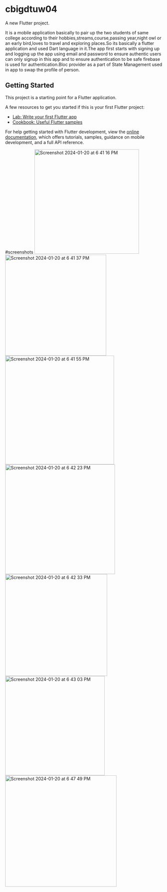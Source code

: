 # cbigdtuw04

A new Flutter project.

It is a mobile application basically to pair up the two students of same college according to their hobbies,streams,course,passing year,night owl or an early bird,loves to travel and exploring places.So its basically a flutter application and used Dart language in it.The app first starts with signing up and logging up the app using email and password to ensure authentic users can only signup in this app and to ensure authentication to be safe firebase is used for authentication.Bloc provider as a part of State Management used in app to swap the profile of person.
## Getting Started

This project is a starting point for a Flutter application.

A few resources to get you started if this is your first Flutter project:

- [Lab: Write your first Flutter app](https://docs.flutter.dev/get-started/codelab)
- [Cookbook: Useful Flutter samples](https://docs.flutter.dev/cookbook)

For help getting started with Flutter development, view the
[online documentation](https://docs.flutter.dev/), which offers tutorials,
samples, guidance on mobile development, and a full API reference.


#screenshots 
<img width="335" alt="Screenshot 2024-01-20 at 6 41 16 PM" src="https://github.com/BhoomiTanwar/PROJECT_1Roommate-pairing/assets/100441780/364f9e89-b9fb-46fe-84b2-7ecd71b2f25a">
<img width="324" alt="Screenshot 2024-01-20 at 6 41 37 PM" src="https://github.com/BhoomiTanwar/PROJECT_1Roommate-pairing/assets/100441780/01617a89-2272-4622-8486-83d37ad1316c">
<img width="349" alt="Screenshot 2024-01-20 at 6 41 55 PM" src="https://github.com/BhoomiTanwar/PROJECT_1Roommate-pairing/assets/100441780/cd7514ca-e2f3-47da-8d7a-c08b02f60af0">
<img width="352" alt="Screenshot 2024-01-20 at 6 42 23 PM" src="https://github.com/BhoomiTanwar/PROJECT_1Roommate-pairing/assets/100441780/dec0ced4-1f34-4087-9132-e1fef22073d9">
<img width="327" alt="Screenshot 2024-01-20 at 6 42 33 PM" src="https://github.com/BhoomiTanwar/PROJECT_1Roommate-pairing/assets/100441780/4d9a0573-b96d-49ec-9995-d68519f2f675">
<img width="319" alt="Screenshot 2024-01-20 at 6 43 03 PM" src="https://github.com/BhoomiTanwar/PROJECT_1Roommate-pairing/assets/100441780/7b9de71a-0480-4c9c-a67f-4cc7b5aa2ed4">
<img width="357" alt="Screenshot 2024-01-20 at 6 47 49 PM" src="https://github.com/BhoomiTanwar/PROJECT_1Roommate-pairing/assets/100441780/343d72ec-9fbf-4a39-8833-8e8beb6d2e30">


